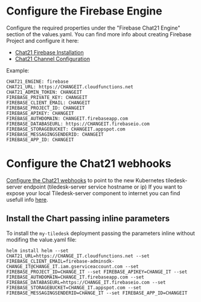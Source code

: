 
# Configure the Firebase Engine

Configure the required properties under the "Firebase Chat21 Engine" section of the values.yaml. You can find more info about creating Firebase Project and configure it here: 
* [Chat21 Firebase Installation](https://developer.tiledesk.com/installation/chat21-installation/chat21-firebase-installation)
* [Chat21 Channel Configuration](https://developer.tiledesk.com/configuration/channel)

Example: 
```
CHAT21_ENGINE: firebase
CHAT21_URL: https://CHANGEIT.cloudfunctions.net
CHAT21_ADMIN_TOKEN: CHANGEIT
FIREBASE_PRIVATE_KEY: CHANGEIT
FIREBASE_CLIENT_EMAIL: CHANGEIT
FIREBASE_PROJECT_ID: CHANGEIT
FIREBASE_APIKEY: CHANGEIT
FIREBASE_AUTHDOMAIN: CHANGEIT.firebaseapp.com
FIREBASE_DATABASEURL: https://CHANGEIT.firebaseio.com
FIREBASE_STORAGEBUCKET: CHANGEIT.appspot.com
FIREBASE_MESSAGINGSENDERID: CHANGEIT
FIREBASE_APP_ID: CHANGEIT
```


# Configure the Chat21 webhooks

[Configure the Chat21 webhooks](https://developer.tiledesk.com/installation/chat21-installation/chat21-firebase-installation#2-2-configure-the-chat21-webhooks) to point to the new Kubernetes tiledesk-server endpoint (tiledesk-server service hostname or ip)
If you want to expose your local Tiledesk-server component to internet you can find usefull info [here](https://itnext.io/expose-local-kubernetes-service-on-internet-using-ngrok-2888a1118b5b).


## Install the Chart passing inline parameters

To install the `my-tiledesk` deployment passing the parameters inline without modifing the value.yaml file:

```console
helm install helm --set CHAT21_URL=https://CHANGE_IT.cloudfunctions.net --set FIREBASE_CLIENT_EMAIL=firebase-adminsdk-CHANGE_IT@CHANGE_IT.iam.gserviceaccount.com --set FIREBASE_PROJECT_ID=CHANGE_IT --set FIREBASE_APIKEY=CHANGE_IT --set FIREBASE_AUTHDOMAIN=CHANGE_IT.firebaseapp.com --set FIREBASE_DATABASEURL=https://CHANGE_IT.firebaseio.com --set FIREBASE_STORAGEBUCKET=CHANGE_IT.appspot.com --set FIREBASE_MESSAGINGSENDERID=CHANGE_IT --set FIREBASE_APP_ID=CHANGEIT 
```